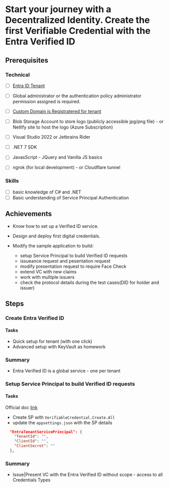 # Start your journey with a Decentralized Identity. Create the first Verifiable Credential with the Entra Verified ID

## Prerequisites
### Technical
- [ ] [Entra ID Tenant](https://www.microsoft.com/en-gb/security/business/identity-access/microsoft-entra-id)
- [ ] Global administrator or the authentication policy administrator permission assigned is required.
- [ ] [Custom Domain is Registratered for tenant](https://learn.microsoft.com/en-us/entra/identity/users/domains-manage)
- [ ] Blob Storage Account to store logo (publicly accessible jpg/png file) - or Netlify site to host the logo (Azure Subscription)

- [ ] Visual Studio 2022 or Jetbrains Rider
- [ ] .NET 7 SDK
- [ ] JavasScript - JQuery and Vanilla JS basics
- [ ] ngrok (for local development) - or Cloudflare tunnel

### Skills
- [ ] basic knowledge of C# and .NET
- [ ] Basic understanding of Service Principal Authentication

## Achievements
- Know how to set up a Verified ID service.
- Design and deploy first digital credentials.

- Modify the sample application to build:
    - setup Service Principal to build Verified ID requests
    - issueance request and pesentation request
    - modify presentation request to require Face Check
    - extend VC with new claims
    - work with multiple issuers
    - check the protocol details during the test cases(DID for holder and issuer)


## Steps
### Create Entra Verified ID
#### Tasks
- Quick setup for tenant (with one click)
- Advanced setup with KeyVault as homework
### Summary
- Entra Verified ID is a global service - one per tenant

### Setup Service Principal to build Verified ID requests
#### Tasks
Official doc [link](https://learn.microsoft.com/en-us/entra/verified-id/verifiable-credentials-configure-tenant#register-an-application-in-microsoft-entra-id)
- Create SP with `VerifiableCredential.Create.All`
- update the `appsettings.json` with the SP details
```json
  "EntraTenantServicePrincipal": {
    "TenantId": "",
    "ClientId": "",
    "ClientSecret": ""
  },
```
### Summary
- Issue|Present VC with the Entra Verified ID without scope - access to all Credentials Types





